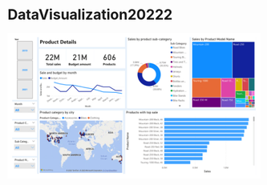 # DataVisualization20222

![Alt text](https://github.com/tungbinhthuong/DataVisualization20222/blob/30337d4dc1259087d114991d3f858ffb8c159037/Product%20Details-1.png?raw=true "Title")
